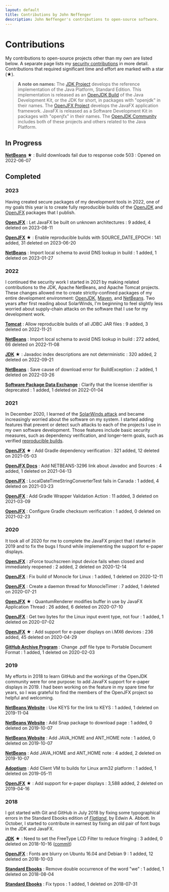 ```yaml
---
layout: default
title: Contributions by John Neffenger
description: John Neffenger's contributions to open-source software.
---
```


# Contributions

My contributions to open-source projects other than my own are listed below.
A separate page lists my [security contributions](security.html) in more detail.
Contributions that required significant time and effort are marked with a star (★).

> **A note on names:**
The [JDK Project](https://openjdk.org/projects/jdk/) develops the reference implementation of the Java Platform, Standard Edition.
This implementation is released as an [OpenJDK Build](https://jdk.java.net/) of the Java Development Kit, or the JDK for short, in packages with "openjdk" in their names.
The [OpenJFX Project](https://openjdk.org/projects/openjfx/) develops the JavaFX application framework.
JavaFX is released as a Software Development Kit in packages with "openjfx" in their names.
The [OpenJDK Community](https://openjdk.org/) includes both of these projects and others related to the Java Platform.

## In Progress

**[NetBeans](https://github.com/apache/netbeans/pull/4206)** ★
: Build downloads fail due to response code 503
: Opened on 2022-06-07

## Completed

### 2023

Having created secure packages of my development tools in 2022, one of my goals this year is to create fully reproducible builds of the [OpenJDK](https://github.com/jgneff/openjdk) and [OpenJFX](https://github.com/jgneff/openjfx) packages that I publish.

**[OpenJFX](https://github.com/openjdk/jfx/pull/1124)**
: Let JavaFX be built on unknown architectures
: 9 added, 4 deleted on 2023-08-11

**[OpenJFX](https://github.com/openjdk/jfx/pull/446)** ★
: Enable reproducible builds with SOURCE_DATE_EPOCH
: 141 added, 31 deleted on 2023-06-20

**[NetBeans](https://github.com/apache/netbeans/pull/5372)**
: Import local schema to avoid DNS lookup in build
: 1 added, 1 deleted on 2023-01-27

### 2022

I continued the security work I started in 2021 by making related contributions to the JDK, Apache NetBeans, and Apache Tomcat projects.
These changes allowed me to create strictly-confined packages of my entire development environment: [OpenJDK](https://github.com/jgneff/openjdk), [Maven](https://github.com/jgneff/strictly-maven), and [NetBeans](https://github.com/jgneff/strictly-netbeans).
Two years after first reading about SolarWinds, I'm beginning to feel slightly less worried about supply-chain attacks on the software that I use for my development work.

**[Tomcat](https://github.com/apache/tomcat/pull/566)**
: Allow reproducible builds of all JDBC JAR files
: 9 added, 3 deleted on 2022-11-21

**[NetBeans](https://github.com/apache/netbeans/pull/4933)**
: Import local schema to avoid DNS lookup in build
: 272 added, 66 deleted on 2022-11-08

**[JDK](https://github.com/openjdk/jdk/pull/10070)** ★
: Javadoc index descriptions are not deterministic
: 320 added, 2 deleted on 2022-09-21

**[NetBeans](https://github.com/apache/netbeans/pull/3873)**
: Save cause of download error for BuildException
: 2 added, 1 deleted on 2022-03-26

**[Software Package Data Exchange](https://github.com/spdx/LicenseListPublisher/pull/128)**
: Clarify that the license identifier is deprecated
: 1 added, 1 deleted on 2022-01-04

### 2021

In December 2020, I learned of the [SolarWinds attack](https://www.linux.com/news/preventing-supply-chain-attacks-like-solarwinds/) and became increasingly worried about the software on my system.
I started adding features that prevent or detect such attacks to each of the projects I use in my own software development.
Those features include basic security measures, such as dependency verification, and longer-term goals, such as verified [reproducible builds](https://reproducible-builds.org/).

**[OpenJFX](https://github.com/openjdk/jfx/pull/437)** ★
: Add Gradle dependency verification
: 321 added, 12 deleted on 2021-05-03

**[OpenJFX Docs](https://github.com/openjfx/openjfx-docs/pull/122)**
: Add NETBEANS-3296 link about Javadoc and Sources
: 4 added, 1 deleted on 2021-04-13

**[OpenJFX](https://github.com/openjdk/jfx/pull/438)**
: LocalDateTimeStringConverterTest fails in Canada
: 1 added, 4 deleted on 2021-03-23

**[OpenJFX](https://github.com/openjdk/jfx/pull/419)**
: Add Gradle Wrapper Validation Action
: 11 added, 3 deleted on 2021-03-09

**[OpenJFX](https://github.com/openjdk/jfx/pull/411)**
: Configure Gradle checksum verification
: 1 added, 0 deleted on 2021-02-23

### 2020

It took all of 2020 for me to complete the JavaFX project that I started in 2019 and to fix the bugs I found while implementing the support for e-paper displays.

**[OpenJFX](https://github.com/openjdk/jfx/pull/258)**
: zForce touchscreen input device fails when closed and immediately reopened
: 2 added, 2 deleted on 2020-12-14

**[OpenJFX](https://github.com/openjdk/jfx/pull/350)**
: Fix build of Monocle for Linux
: 1 added, 1 deleted on 2020-12-11

**[OpenJFX](https://github.com/openjdk/jfx/pull/256)**
: Create a daemon thread for MonocleTimer
: 7 added, 1 deleted on 2020-07-21

**[OpenJFX](https://github.com/openjdk/jfx/pull/255)** ★
: QuantumRenderer modifies buffer in use by JavaFX Application Thread
: 26 added, 6 deleted on 2020-07-10

**[OpenJFX](https://github.com/openjdk/jfx/pull/257)**
: Get two bytes for the Linux input event type, not four
: 1 added, 1 deleted on 2020-07-02

**[OpenJFX](https://github.com/openjdk/jfx/pull/60)** ★
: Add support for e-paper displays on i.MX6 devices
: 236 added, 45 deleted on 2020-04-29

**[GitHub Archive Program](https://github.com/github/archive-program/pull/16)**
: Change .pdf file type to Portable Document Format
: 1 added, 1 deleted on 2020-02-03

### 2019

My efforts in 2018 to learn GitHub and the workings of the OpenJDK community were for one purpose: to add JavaFX support for e-paper displays in 2019.
I had been working on the feature in my spare time for years, so I was grateful to find the members of the OpenJFX project so helpful and welcoming.

**[NetBeans Website](https://github.com/apache/netbeans-website/pull/427)**
: Use KEYS for the link to KEYS
: 1 added, 1 deleted on 2019-11-04

**[NetBeans Website](https://github.com/apache/netbeans-website/pull/417)**
: Add Snap package to download page
: 1 added, 0 deleted on 2019-10-07

**[NetBeans Website](https://github.com/apache/netbeans-website/pull/416)**
: Add JAVA_HOME and ANT_HOME note
: 1 added, 0 deleted on 2019-10-07

**[NetBeans](https://github.com/apache/netbeans/pull/1554)**
: Add JAVA_HOME and ANT_HOME note
: 4 added, 2 deleted on 2019-10-07

**[Adoptium](https://github.com/adoptium/temurin-build/pull/1078)**
: Add Client VM to builds for Linux arm32 platform
: 1 added, 1 deleted on 2019-05-11

**[OpenJFX](https://github.com/javafxports/openjdk-jfx/pull/369)** ★
: Add support for e-paper displays
: 3,588 added, 2 deleted on 2019-04-16

### 2018

I got started with Git and GitHub in July 2018 by fixing some typographical errors in the Standard Ebooks edition of [*Flatland*](https://standardebooks.org/ebooks/edwin-a-abbott/flatland), by Edwin A. Abbott.
In October, I started to contribute in earnest by fixing an old pair of font bugs in the JDK and JavaFX.

**[JDK](https://github.com/jgneff/openjdk-freetype)** ★
: Need to set the FreeType LCD Filter to reduce fringing
: 3 added, 0 deleted on 2018-10-16 ([commit](https://github.com/openjdk/jdk/commit/0ed2c6c2957269d1342610b6d0382a2f8052f167))

**[OpenJFX](https://github.com/javafxports/openjdk-jfx/pull/235)**
: Fonts are blurry on Ubuntu 16.04 and Debian 9
: 1 added, 12 deleted on 2018-10-03

**[Standard Ebooks](https://github.com/standardebooks/edwin-a-abbott_flatland/pull/3)**
: Remove double occurrence of the word "we"
: 1 added, 1 deleted on 2018-08-04

**[Standard Ebooks](https://github.com/standardebooks/edwin-a-abbott_flatland/pull/2)**
: Fix typos
: 1 added, 1 deleted on 2018-07-31
